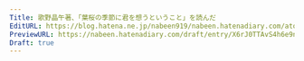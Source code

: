 ```yaml
---
Title: 歌野晶午著、「葉桜の季節に君を想うということ」を読んだ
EditURL: https://blog.hatena.ne.jp/nabeen919/nabeen.hatenadiary.com/atom/entry/6802418398319344466
PreviewURL: https://nabeen.hatenadiary.com/draft/entry/X6rJ0TTAvS4h6e9nqiiJ2SERxXU
Draft: true
---
```


